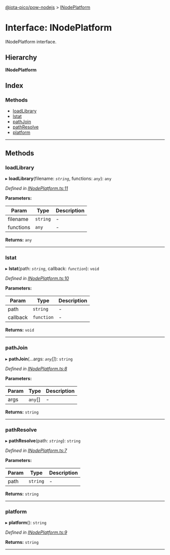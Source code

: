 [@iota-pico/pow-nodejs](../README.md) > [INodePlatform](../interfaces/inodeplatform.md)

# Interface: INodePlatform

INodePlatform interface.

## Hierarchy

**INodePlatform**

## Index

### Methods

* [loadLibrary](inodeplatform.md#loadlibrary)
* [lstat](inodeplatform.md#lstat)
* [pathJoin](inodeplatform.md#pathjoin)
* [pathResolve](inodeplatform.md#pathresolve)
* [platform](inodeplatform.md#platform)

---

## Methods

<a id="loadlibrary"></a>

###  loadLibrary

▸ **loadLibrary**(filename: *`string`*, functions: *`any`*): `any`

*Defined in [INodePlatform.ts:11](https://github.com/iota-pico/pos-nodejs/blob/a658ec5/src/INodePlatform.ts#L11)*

**Parameters:**

| Param | Type | Description |
| ------ | ------ | ------ |
| filename | `string`   |  - |
| functions | `any`   |  - |

**Returns:** `any`

___

<a id="lstat"></a>

###  lstat

▸ **lstat**(path: *`string`*, callback: *`function`*): `void`

*Defined in [INodePlatform.ts:10](https://github.com/iota-pico/pos-nodejs/blob/a658ec5/src/INodePlatform.ts#L10)*

**Parameters:**

| Param | Type | Description |
| ------ | ------ | ------ |
| path | `string`   |  - |
| callback | `function`   |  - |

**Returns:** `void`

___

<a id="pathjoin"></a>

###  pathJoin

▸ **pathJoin**(...args: *`any`[]*): `string`

*Defined in [INodePlatform.ts:8](https://github.com/iota-pico/pos-nodejs/blob/a658ec5/src/INodePlatform.ts#L8)*

**Parameters:**

| Param | Type | Description |
| ------ | ------ | ------ |
| args | `any`[]   |  - |

**Returns:** `string`

___

<a id="pathresolve"></a>

###  pathResolve

▸ **pathResolve**(path: *`string`*): `string`

*Defined in [INodePlatform.ts:7](https://github.com/iota-pico/pos-nodejs/blob/a658ec5/src/INodePlatform.ts#L7)*

**Parameters:**

| Param | Type | Description |
| ------ | ------ | ------ |
| path | `string`   |  - |

**Returns:** `string`

___

<a id="platform"></a>

###  platform

▸ **platform**(): `string`

*Defined in [INodePlatform.ts:9](https://github.com/iota-pico/pos-nodejs/blob/a658ec5/src/INodePlatform.ts#L9)*

**Returns:** `string`

___

